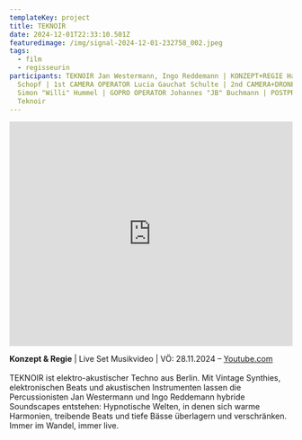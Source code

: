 ```yaml
---
templateKey: project
title: TEKNOIR
date: 2024-12-01T22:33:10.501Z
featuredimage: /img/signal-2024-12-01-232758_002.jpeg
tags:
  - film
  - regisseurin
participants: TEKNOIR Jan Westermann, Ingo Reddemann | KONZEPT+REGIE Hannah
  Schopf | 1st CAMERA OPERATOR Lucia Gauchat Schulte | 2nd CAMERA+DRONE OPERATOR
  Simon "Willi" Hummel | GOPRO OPERATOR Johannes "JB" Buchmann | POSTPRODUKTION
  Teknoir
---
```

<iframe width="100%" height="400" src="https://www.youtube.com/embed/4pw9eg468YA" title="Techno Live Set I Drums &amp; Synth I TEKNOIR Live From Berlin 2024" frameborder="0" allow="accelerometer; autoplay; clipboard-write; encrypted-media; gyroscope; picture-in-picture; web-share" referrerpolicy="strict-origin-when-cross-origin" allowfullscreen></iframe>

**Konzept & Regie** | Live Set Musikvideo | VÖ: 28.11.2024 – [Youtube.com](https://www.youtube.com/watch?v=4pw9eg468YA&ab_channel=TEKNOIR)\
\
TEKNOIR ist elektro-akustischer Techno aus Berlin. Mit Vintage Synthies, elektronischen Beats und akustischen Instrumenten lassen die Percussionisten Jan Westermann und Ingo Reddemann hybride Soundscapes entstehen: Hypnotische Welten, in denen sich warme Harmonien, treibende Beats und tiefe Bässe überlagern und verschränken. Immer im Wandel, immer live.